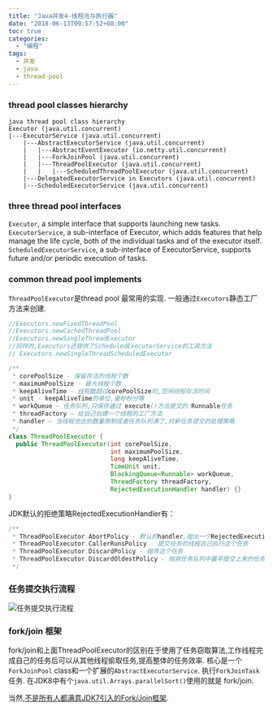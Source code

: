 ```yaml
---
title: "Java并发4-线程池与执行器"
date: "2018-06-13T09:57:52+08:00"
toc: true 
categories:
  - "编程"
tags:
  - 并发
  - java
  - thread-pool
---
```


### thread pool classes hierarchy

```text
java thread pool class hierarchy
Executor (java.util.concurrent)
|---ExecutorService (java.util.concurrent)
    |---AbstractExecutorService (java.util.concurrent)
    |   |---AbstractEventExecutor (io.netty.util.concurrent)
    |   |---ForkJoinPool (java.util.concurrent)
    |   |---ThreadPoolExecutor (java.util.concurrent)
    |   |   |---ScheduledThreadPoolExecutor (java.util.concurrent)
    |---DelegatedExecutorService in Executors (java.util.concurrent)
    |---ScheduledExecutorService (java.util.concurrent)

```

<!--more-->

### three thread pool interfaces

`Executor`, a simple interface that supports launching new tasks.
`ExecutorService`, a sub-interface of Executor, which adds features that help manage the life cycle, both of the
individual tasks and of the executor itself.
`ScheduledExecutorService`, a sub-interface of ExecutorService, supports future and/or periodic execution of tasks.

### common thread pool implements

`ThreadPoolExecutor`是thread pool 最常用的实现. 一般通过`Executors`静态工厂方法来创建.

```java
//Executors.newFixedThreadPool
//Executors.newCachedThreadPool
//Executors.newSingleThreadExecutor
//同样的,Executors还提供了ScheduledExecutorService的工具方法
// Executors.newSingleThreadScheduledExecutor
```
```java
/**
 * corePoolSize - 保留存活的线程个数
 * maximumPoolSize - 最大线程个数
 * keepAliveTime - 线程数超过corePoolSize时,空闲线程存活时间
 * unit - keepAliveTime的单位,毫秒秒分等
 * workQueue – 任务队列,只保存通过 execute()方法提交的 Runnable任务
 * threadFactory – 给自己创建一个线程的工厂方法
 * handler – 当线程池达到数量限制或者任务队列满了,对新任务提交的处理策略
 */
class ThreadPoolExecutor {
  public ThreadPoolExecutor(int corePoolSize,
                            int maximumPoolSize,
                            long keepAliveTime,
                            TimeUnit unit,
                            BlockingQueue<Runnable> workQueue,
                            ThreadFactory threadFactory,
                            RejectedExecutionHandler handler) {}
}
```
JDK默认的拒绝策略RejectedExecutionHandler有：
```java
/**
 * ThreadPoolExecutor.AbortPolicy - 默认的handler,抛出一个RejectedExecutionException
 * ThreadPoolExecutor.CallerRunsPolicy - 提交任务的线程自己执行这个任务
 * ThreadPoolExecutor.DiscardPolicy - 抛弃这个任务
 * ThreadPoolExecutor.DiscardOldestPolicy - 抛弃任务队列中最早提交上来的任务,然后尝试重新提交当前这个任务
 */

```

### 任务提交执行流程
![任务提交执行流程](https://cdn.staticaly.com/gh/zhimoe/zhi.moe.pic@main/pic/threadpool.5d6mli4zovs0.svg)

### fork/join 框架
fork/join和上面ThreadPoolExecutor的区别在于使用了任务窃取算法,工作线程完成自己的任务后可以从其他线程偷取任务,提高整体的任务效率.
核心是一个`ForkJoinPool` class和一个扩展的`AbstractExecutorService`.   执行`ForkJoinTask` 任务.
在JDK8中有个`java.util.Arrays.parallelSort()`使用的就是 fork/join.

当然,[不是所有人都满意JDK7引入的Fork/Join框架](http://coopsoft.com/ar/CalamityArticle.html).

